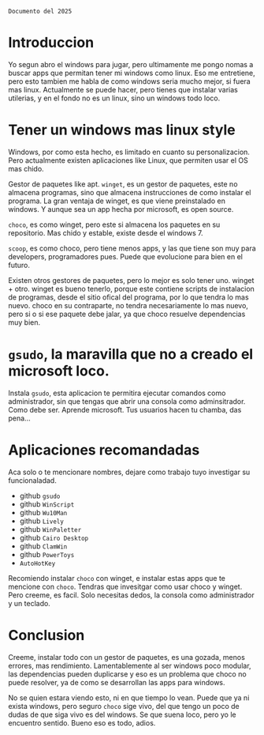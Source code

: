 `Documento del 2025`

# Introduccion
Yo segun abro el windows para jugar, pero ultimamente me pongo nomas a buscar apps que permitan tener mi windows como linux. Eso me entretiene, pero esto tambien me habla de como windows seria mucho mejor, si fuera mas linux. Actualmente se puede hacer, pero tienes que instalar varias utilerias, y en el fondo no es un linux, sino un windows todo loco.




# Tener un windows mas linux style
Windows, por como esta hecho, es limitado en cuanto su personalizacion.
Pero actualmente existen aplicaciones like Linux, que permiten usar el OS mas chido.

Gestor de paquetes like apt.
`winget`, es un gestor de paquetes, este no almacena programas, sino que almacena instrucciones de como instalar el programa. La gran ventaja de winget, es que viene preinstalado en windows. Y aunque sea un app hecha por microsoft, es open source.

`choco`, es como winget, pero este si almacena los paquetes en su repositorio. Mas chido y estable, existe desde el windows 7.

`scoop`, es como choco, pero tiene menos apps, y las que tiene son muy para developers, programadores pues. Puede que evolucione para bien en el futuro.

Existen otros gestores de paquetes, pero lo mejor es solo tener uno. winget + otro. winget es bueno tenerlo, porque este contiene scripts de instalacion de programas, desde el sitio ofical del programa, por lo que tendra lo mas nuevo. choco en su contraparte, no tendra necesariamente lo mas nuevo, pero si o si ese paquete debe jalar, ya que choco resuelve dependencias muy bien.

# `gsudo`, la maravilla que no a creado el microsoft loco.
Instala `gsudo`, esta aplicacion te permitira ejecutar comandos como administrador, sin que tengas que abrir una consola como adminsitrador. Como debe ser. Aprende microsoft. Tus usuarios hacen tu chamba, das pena...




# Aplicaciones recomandadas
Aca solo o te mencionare nombres, dejare como trabajo tuyo investigar su funcionaladad.
- github `gsudo`
- github `WinScript`
- github `Wu10Man`
- github `Lively`
- github `WinPaletter`
- github `Cairo Desktop`
- github `ClamWin`
- github `PowerToys`
- `AutoHotKey`

Recomiendo instalar `choco` con winget, e instalar estas apps que te mencione con `choco`. Tendras que invesitgar como usar choco y winget. Pero creeme, es facil. Solo necesitas dedos, la consola como administrador y un teclado.



# Conclusion
Creeme, instalar todo con un gestor de paquetes, es una gozada, menos errores, mas rendimiento. Lamentablemente al ser windows poco modular, las dependencias pueden duplicarse y eso es un problema que choco no puede resolver, ya de como se desarrollan las apps para windows.

No se quien estara viendo esto, ni en que tiempo lo vean. Puede que ya ni exista windows, pero seguro `choco` sige vivo, del que tengo un poco de dudas de que siga vivo es del windows. Se que suena loco, pero yo le encuentro sentido. Bueno eso es todo, adios.
